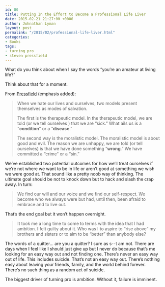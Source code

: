 ```yaml
---
id: 80
title: Putting In the Effort to Become a Professional Life Liver
date: 2015-02-21 21:27:00 +0000
author: Johnathan Lyman
layout: post
permalink: "/2015/02/professional-life-liver.html"
categories:
- Books
tags:
- turning pro
- steven pressfield
---
```

What do you think about when I say the words “you’re an amateur at living life?”

Think about that for a moment.

From [Pressfield][1] (emphasis added):

> When we hate our lives and ourselves, two models present themselves as modes of salvation.
> 
> The first is the therapeutic model. In the therapeutic model, we are told (or we tell ourselves ) that we are “sick.” What ails us is a “**condition**” or a “**disease**.”
> 
> The second way is the moralistic model. The moralistic model is about good and evil. The reason we are unhappy, we are told (or tell ourselves) is that we have done something “**wrong**.” We have committed a “crime” or a “sin.”

We’ve established two potential outcomes for how we’ll treat ourselves if we’re not where we want to be in life or aren’t good at something we wish we were good at. That sound like a pretty noob way of thinking. The ultimate goal should be not to knock down but to hack and slash the crap away. In turn:

> We find our will and our voice and we find our self-respect. We become who we always were but had, until then, been afraid to embrace and to live out.

That’s the end goal but it won’t happen overnight.

> It took me a long time to come to terms with the idea that I had ambition. I felt guilty about it. Who was I to aspire to “rise above” my brothers and sisters or to aim to be “better” than anybody else?

The words of a quitter… are you a quitter? I sure as s--t am not. There are days when I feel like I should just give up but I never do because that’s me looking for an easy way out and not finding one. There’s never an easy way out of life. This includes suicide. That’s not an easy way out. There’s nothing easy about leaving your friends, family, and the world behind forever. There’s no such thing as a random act of suicide.

The biggest driver of turning pro is ambition. Without it, failure is imminent.

[1]: http://www.amazon.com/gp/product/B0087TUM54/ref=as_li_tl?ie=UTF8&camp=1789&creative=390957&creativeASIN=B0087TUM54&linkCode=as2&tag=jlymannet-20&linkId=YQM2YDP3UUCJ7UF6